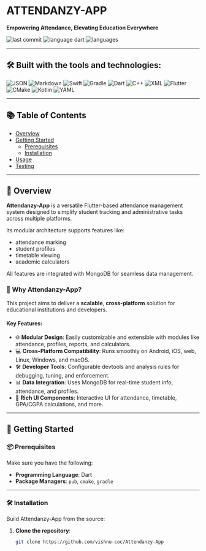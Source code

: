 # ATTENDANZY-APP

**Empowering Attendance, Elevating Education Everywhere**

![last commit](https://img.shields.io/github/last-commit/vishnu-coc/Attendanzy-App)
![language dart](https://img.shields.io/badge/dart-72.9%25-blue)
![languages](https://img.shields.io/github/languages/count/vishnu-coc/Attendanzy-App)

---

## 🛠️ Built with the tools and technologies:

![JSON](https://img.shields.io/badge/-JSON-informational)
![Markdown](https://img.shields.io/badge/-Markdown-informational)
![Swift](https://img.shields.io/badge/-Swift-red)
![Gradle](https://img.shields.io/badge/-Gradle-blue)
![Dart](https://img.shields.io/badge/-Dart-blue)
![C++](https://img.shields.io/badge/-C++-blue)
![XML](https://img.shields.io/badge/-XML-blue)
![Flutter](https://img.shields.io/badge/-Flutter-blue)
![CMake](https://img.shields.io/badge/-CMake-blue)
![Kotlin](https://img.shields.io/badge/-Kotlin-purple)
![YAML](https://img.shields.io/badge/-YAML-red)

---

## 📚 Table of Contents

- [Overview](#overview)
- [Getting Started](#getting-started)
  - [Prerequisites](#prerequisites)
  - [Installation](#installation)
- [Usage](#usage)
- [Testing](#testing)

---

## 📖 Overview

**Attendanzy-App** is a versatile Flutter-based attendance management system designed to simplify student tracking and administrative tasks across multiple platforms. 

Its modular architecture supports features like:
- attendance marking
- student profiles
- timetable viewing
- academic calculators

All features are integrated with MongoDB for seamless data management.

### 🚀 Why Attendanzy-App?

This project aims to deliver a **scalable**, **cross-platform** solution for educational institutions and developers.  

#### Key Features:

- 🌐 **Modular Design**: Easily customizable and extensible with modules like attendance, profiles, reports, and calculators.
- 💻 **Cross-Platform Compatibility**: Runs smoothly on Android, iOS, web, Linux, Windows, and macOS.
- 🛠️ **Developer Tools**: Configurable devtools and analysis rules for debugging, tuning, and enforcement.
- 📊 **Data Integration**: Uses MongoDB for real-time student info, attendance, and profiles.
- 🎨 **Rich UI Components**: Interactive UI for attendance, timetable, GPA/CGPA calculations, and more.

---

## 🚀 Getting Started

### 📦 Prerequisites

Make sure you have the following:

- **Programming Language**: Dart  
- **Package Managers**: `pub`, `cmake`, `gradle`

---

### 🛠 Installation

Build Attendanzy-App from the source:

1. **Clone the repository**:
   ```bash
   git clone https://github.com/vishnu-coc/Attendanzy-App
